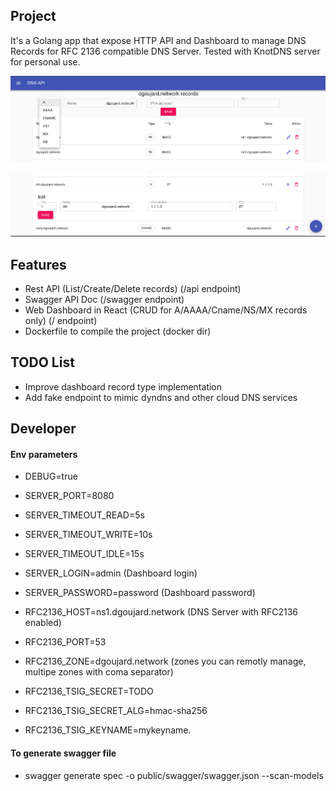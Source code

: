 ## Project
It's a Golang app that expose HTTP API and Dashboard to manage DNS Records for RFC 2136 compatible DNS Server.
Tested with KnotDNS server for personal use.

![screen1](https://github.com/dgoujard/rfc2136_web_api/blob/master/screenshot/screen1.png?raw=true)

![screen2](https://github.com/dgoujard/rfc2136_web_api/blob/master/screenshot/screen2.png?raw=true)


## Features
- Rest API (List/Create/Delete records) (/api endpoint)
- Swagger API Doc (/swagger endpoint)
- Web Dashboard in React (CRUD for A/AAAA/Cname/NS/MX records only) (/ endpoint)
- Dockerfile to compile the project (docker dir)

## TODO List
- Improve dashboard record type implementation
- Add fake endpoint to mimic dyndns and other cloud DNS services

## Developer

#### Env parameters
- DEBUG=true
- SERVER_PORT=8080
- SERVER_TIMEOUT_READ=5s
- SERVER_TIMEOUT_WRITE=10s
- SERVER_TIMEOUT_IDLE=15s
- SERVER_LOGIN=admin (Dashboard login)
- SERVER_PASSWORD=password (Dashboard password)

- RFC2136_HOST=ns1.dgoujard.network (DNS Server with RFC2136 enabled)
- RFC2136_PORT=53
- RFC2136_ZONE=dgoujard.network (zones you can remotly manage, multipe zones with coma separator)
- RFC2136_TSIG_SECRET=TODO
- RFC2136_TSIG_SECRET_ALG=hmac-sha256
- RFC2136_TSIG_KEYNAME=mykeyname.

#### To generate swagger file
- swagger generate spec -o public/swagger/swagger.json --scan-models
